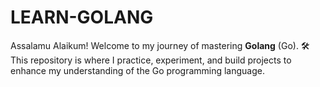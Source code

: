 # LEARN-GOLANG
Assalamu Alaikum! Welcome to my journey of mastering **Golang** (Go). 🛠️ This repository is where I practice, experiment, and build projects to enhance my understanding of the Go programming language.
